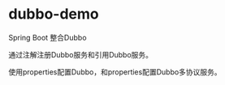 # dubbo-demo
Spring Boot 整合Dubbo

通过注解注册Dubbo服务和引用Dubbo服务。

使用properties配置Dubbo，和properties配置Dubbo多协议服务。
